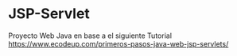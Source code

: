 # JSP-Servlet
Proyecto Web Java en base a el siguiente Tutorial  https://www.ecodeup.com/primeros-pasos-java-web-jsp-servlets/
